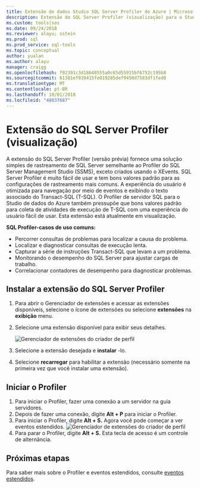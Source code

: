 ```yaml
---
title: Extensão de dados Studio SQL Server Profiler do Azure | Microsoft Docs
description: Extensão do SQL Server Profiler (visualização) para o Studio de dados do Azure
ms.custom: tools|sos
ms.date: 09/24/2018
ms.reviewer: alayu; sstein
ms.prod: sql
ms.prod_service: sql-tools
ms.topic: conceptual
author: yualan
ms.author: alayu
manager: craigg
ms.openlocfilehash: f92391c3d18648555a0c65d55915bf6752c195b8
ms.sourcegitcommit: 61381ef939415fe019285def9450d7583df1fed0
ms.translationtype: MT
ms.contentlocale: pt-BR
ms.lasthandoff: 10/01/2018
ms.locfileid: "48037687"
---
```

# <a name="sql-server-profiler-extension-preview"></a>Extensão do SQL Server Profiler (visualização)

A extensão do SQL Server Profiler (versão prévia) fornece uma solução simples de rastreamento de SQL Server semelhante ao Profiler do SQL Server Management Studio (SSMS), exceto criados usando o XEvents. SQL Server Profiler é muito fácil de usar e tem bons valores padrão para as configurações de rastreamento mais comuns. A experiência do usuário é otimizada para navegação por meio de eventos e exibindo o texto associado do Transact-SQL (T-SQL). O Profiler de servidor SQL para o Studio de dados do Azure também pressupõe que bons valores padrão para coleta de atividades de execução de T-SQL com uma experiência do usuário fácil de usar. Esta extensão está atualmente em visualização.

**SQL Profiler-casos de uso comuns:**

- Percorrer consultas de problemas para localizar a causa do problema.
- Localizar e diagnosticar consultas de execução lenta.
- Capturar a série de instruções Transact-SQL que levam a um problema.
- Monitorando o desempenho do SQL Server para ajustar cargas de trabalho.
- Correlacionar contadores de desempenho para diagnosticar problemas.


## <a name="install-the-sql-server-profiler-extension"></a>Instalar a extensão do SQL Server Profiler

1. Para abrir o Gerenciador de extensões e acessar as extensões disponíveis, selecione o ícone de extensões ou selecione **extensões** na **exibição** menu.
2. Selecione uma extensão disponível para exibir seus detalhes.

   ![Gerenciador de extensões do criador de perfil](media/extensions/sql-server-profiler-extension/profiler-extension.png)

1. Selecione a extensão desejada e **instalar** -lo.
2. Selecione **recarregar** para habilitar a extensão (necessário somente na primeira vez que você instalar uma extensão).

## <a name="start-profiler"></a>Iniciar o Profiler

1. Para iniciar o Profiler, fazer uma conexão a um servidor na guia servidores.
2. Depois de fazer uma conexão, digite **Alt + P** para iniciar o Profiler.
3. Para iniciar o Profiler, digite **Alt + S.** Agora você pode começar a ver eventos estendidos.
    ![Gerenciador de extensões do criador de perfil](media/extensions/sql-server-profiler-extension/view-profiler.png)    
1. Para parar o Profiler, digite **Alt + S.** Esta tecla de acesso é um controle de alternância.

## <a name="next-steps"></a>Próximas etapas

Para saber mais sobre o Profiler e eventos estendidos, consulte [eventos estendidos](https://docs.microsoft.com/sql/relational-databases/extended-events/extended-events).





